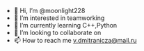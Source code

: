 - 👋 Hi, I’m @moonlight228
- 👀 I’m interested in teamworking
- 🌱 I’m currently learning C++,Python
- 💞️ I’m looking to collaborate on 
- 📫 How to reach me v.dmitranicza@mail.ru

<!---
moonlight228/moonlight228 is a ✨ special ✨ repository because its `README.md` (this file) appears on your GitHub profile.
You can click the Preview link to take a look at your changes.
--->
